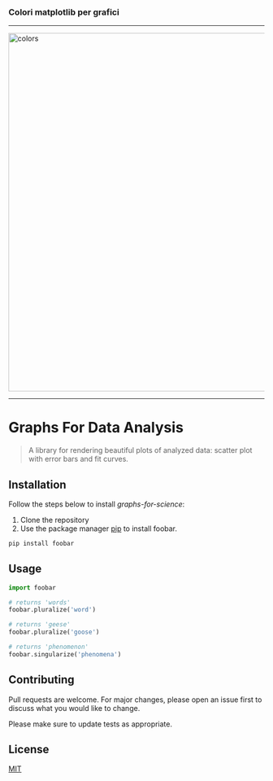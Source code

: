 ### Colori matplotlib per grafici

---

<img width="704" alt="colors" src="https://github.com/lmarchetti02/graphs-for-data-analysis/assets/90146345/17c94f95-7054-47dc-9e9f-8ade52ed6390">

---

# Graphs For Data Analysis

> A library for rendering beautiful plots of analyzed data: scatter plot with error bars and fit curves.

## Installation

Follow the steps below to install _graphs-for-science_:

1. Clone the repository
2. Use the package manager [pip](https://pip.pypa.io/en/stable/) to install foobar.

```bash
pip install foobar
```

## Usage

```python
import foobar

# returns 'words'
foobar.pluralize('word')

# returns 'geese'
foobar.pluralize('goose')

# returns 'phenomenon'
foobar.singularize('phenomena')
```

## Contributing

Pull requests are welcome. For major changes, please open an issue first
to discuss what you would like to change.

Please make sure to update tests as appropriate.

## License

[MIT](https://choosealicense.com/licenses/mit/)
